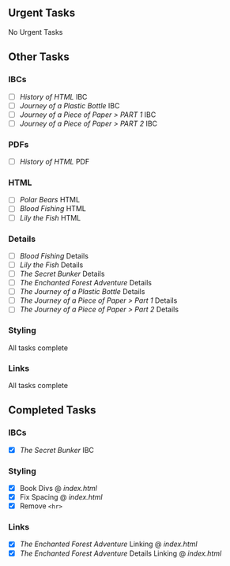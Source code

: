 ## Urgent Tasks
No Urgent Tasks

## Other Tasks

### IBCs

- [ ] _History of HTML_ IBC
- [ ] _Journey of a Plastic Bottle_ IBC
- [ ] _Journey of a Piece of Paper > PART 1_ IBC
- [ ] _Journey of a Piece of Paper > PART 2_ IBC

### PDFs

- [ ] _History of HTML_ PDF

### HTML

- [ ] _Polar Bears_ HTML
- [ ] _Blood Fishing_ HTML
- [ ] _Lily the Fish_ HTML

### Details

- [ ] _Blood Fishing_ Details
- [ ] _Lily the Fish_ Details
- [ ] _The Secret Bunker_ Details
- [ ] _The Enchanted Forest Adventure_ Details
- [ ] _The Journey of a Plastic Bottle_ Details
- [ ] _The Journey of a Piece of Paper > Part 1_ Details
- [ ] _The Journey of a Piece of Paper > Part 2_ Details

### Styling
All tasks complete

### Links
All tasks complete

## Completed Tasks

### IBCs

- [x] _The Secret Bunker_ IBC

### Styling
- [x] Book Divs @ _index.html_
- [x] Fix Spacing @ _index.html_
- [x] Remove `<hr>`

### Links
- [x] _The Enchanted Forest Adventure_ Linking @ _index.html_
- [x] _The Enchanted Forest Adventure_ Details Linking @ _index.html_
